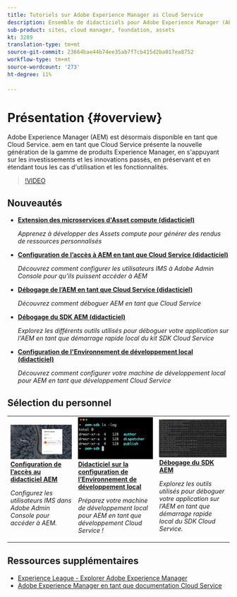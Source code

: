 ```yaml
---
title: Tutoriels sur Adobe Experience Manager as Cloud Service
description: Ensemble de didacticiels pour Adobe Experience Manager (AEM) en tant que Cloud Service
sub-product: sites, cloud manager, foundation, assets
kt: 3289
translation-type: tm+mt
source-git-commit: 23664bae44b74ee35ab7f7cb415d2ba017ea8752
workflow-type: tm+mt
source-wordcount: '273'
ht-degree: 11%

---
```



# Présentation {#overview}

Adobe Experience Manager (AEM) est désormais disponible en tant que Cloud Service. aem en tant que Cloud Service présente la nouvelle génération de la gamme de produits Experience Manager, en s&#39;appuyant sur les investissements et les innovations passés, en préservant et en étendant tous les cas d&#39;utilisation et les fonctionnalités.

>[!VIDEO](https://video.tv.adobe.com/v/31085/?quality=12&learn=on)

## Nouveautés

* **[Extension des microservices d&#39;Asset compute (didacticiel)](./asset-compute/overview.md)**

   *Apprenez à développer des Assets compute pour générer des rendus de ressources personnalisés*

* **[Configuration de l’accès à AEM en tant que Cloud Service (didacticiel)](./accessing/overview.md)**

   *Découvrez comment configurer les utilisateurs IMS à Adobe Admin Console pour qu’ils puissent accéder à AEM*

* **[Débogage de l’AEM en tant que Cloud Service (didacticiel)](./debugging/cloud-service/overview.md)**

   *Découvrez comment déboguer AEM en tant que Cloud Service*

* **[Débogage du SDK AEM (didacticiel)](./debugging/aem-sdk-local-quickstart/overview.md)**

   *Explorez les différents outils utilisés pour déboguer votre application sur l&#39;AEM en tant que démarrage rapide local du kit SDK Cloud Service*

* **[Configuration de l&#39;Environnement de développement local (didacticiel)](./local-development-environment/overview.md)**

   *Découvrez comment configurer votre machine de développement local pour AEM en tant que développement Cloud Service*

## Sélection du personnel

<table>
   <td>
      <a href="./accessing/overview.md">
      <img alt="Configuration de l’accès à AEM en tant que Cloud Service" src="./assets/overview/staff-pick__accessing.png"/>
      </a>
      <div>
         <a href="./accessing/overview.md">
         <strong>Configuration de l’accès au didacticiel AEM</strong>
         </a>
      </div>
      <p>
         <em>Configurez les utilisateurs IMS dans Adobe Admin Console pour accéder à AEM.</em>
      <p>
   </td>   
   <td>
      <a href="./local-development-environment/overview.md">
      <img alt="Didacticiel sur la configuration de l’Environnement de développement local" src="./assets/overview/staff-pick__local-development-environment-set-up.png"/>
      </a>
      <div>
         <a href="./local-development-environment/overview.md">
         <strong>Didacticiel sur la configuration de l’Environnement de développement local</strong>
         </a>
      </div>
      <p>
         <em>Préparez votre machine de développement local pour AEM en tant que développement Cloud Service !</em>
      <p>
   </td>   
   <td>
      <a href="./debugging/aem-sdk-local-quickstart/overview.md">
      <img alt="Débogage du démarrage rapide local du SDK AEM" src="./assets/overview/staff-pick__debugging.png"/>
      </a>
      <div>
         <a href="./debugging/aem-sdk-local-quickstart/overview.md">
         <strong>Débogage du SDK AEM</strong>
         </a>
      </div>
      <p>
         <em>Explorez les outils utilisés pour déboguer votre application sur l’AEM en tant que démarrage rapide local du SDK Cloud Service.</em>
      <p>
   </td>
</table>

## Ressources supplémentaires

* [Experience League - Explorer Adobe Experience Manager](https://experienceleague.adobe.com/#recommended/solutions/experience-manager)
* [Adobe Experience Manager en tant que documentation Cloud Service](https://docs.adobe.com/content/help/fr-FR/experience-manager-cloud-service/landing/home.html)
